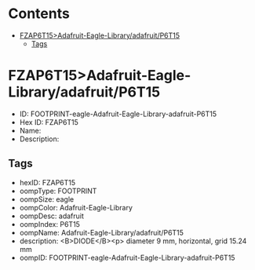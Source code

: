 



Contents
========

* [FZAP6T15>Adafruit-Eagle-Library/adafruit/P6T15](#fzap6t15adafruit-eagle-libraryadafruitp6t15)
	* [Tags](#tags)

# FZAP6T15>Adafruit-Eagle-Library/adafruit/P6T15

- ID: FOOTPRINT-eagle-Adafruit-Eagle-Library-adafruit-P6T15
- Hex ID: FZAP6T15
- Name: 
- Description: 

## Tags

- hexID: FZAP6T15
- oompType: FOOTPRINT
- oompSize: eagle
- oompColor: Adafruit-Eagle-Library
- oompDesc: adafruit
- oompIndex: P6T15
- oompName: Adafruit-Eagle-Library/adafruit/P6T15
- description: &lt;B&gt;DIODE&lt;/B&gt;&lt;p&gt;
diameter 9 mm, horizontal, grid 15.24 mm
- oompID: FOOTPRINT-eagle-Adafruit-Eagle-Library-adafruit-P6T15
